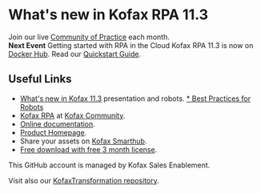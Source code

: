 
# What's new in Kofax RPA 11.3
Join our live [Community of Practice](https://cvent.me/Y7gqWA) each month.    
**Next Event** Getting started with RPA in the Cloud
Kofax RPA 11.3 is now on [Docker Hub](https://hub.docker.com/u/kofax). Read our [Quickstart Guide](https://github.com/KofaxRPA/Docker).


## Useful Links
* [What's new in Kofax 11.3](https://github.com/KofaxRPA/RPA-11.3) presentation and robots.
[* Best Practices for Robots](https://github.com/KofaxRPA/RPA-Best-Practices#readme)
* [Kofax RPA](https://community.kofax.com/s/topic/0TO3m000000IznGGAS/robotic-process-automation) at [Kofax Community](https://community.kofax.com).
* [Online documentation](https://docshield.kofax.com/RPA/en_US/11.3.0_5cdzhlgb3t/help/rpa_help/help_main/c_welcomegeneral.html).
* [Product Homepage](https://www.kofax.com/products/rpa).
* Share your assets on [Kofax Smarthub](https://smarthub.kofax.com/).
* [Free download with free 3 month license](https://www.kofax.com/products/rpa/rpa-free-trial).

This GitHub account is managed by Kofax Sales Enablement.

Visit also our [KofaxTransformation repository](https://github.com/KofaxTransformation).
